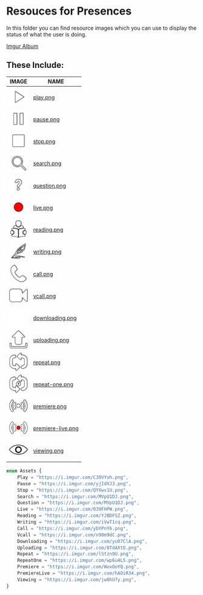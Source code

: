 # Resouces for Presences

In this folder you can find resource images which you can use to display the status of what the user is doing.

[Imgur Album](https://imgur.com/a/MG4wtTg)

## These Include:

| IMAGE                                                                                 | NAME                                   |
| ------------------------------------------------------------------------------------- | -------------------------------------- |
| <img src="play.png" style="background: black;" height="50px">                         | [play.png](play.png)                   |
| <img src="pause.png" style="background-color: rgba(0,0,0,25);" height="50px">         | [pause.png](pause.png)                 |
| <img src="stop.png" style="background-color: rgba(0,0,0,25);" height="50px">          | [stop.png](stop.png)                   |
| <img src="search.png" style="background-color: rgba(0,0,0,25);" height="50px">        | [search.png](search.png)               |
| <img src="question.png" style="background-color: rgba(0,0,0,25);" height="50px">      | [question.png](question.png)           |
| <img src="live.png" style="background-color: rgba(0,0,0,25);" height="50px">          | [live.png](live.png)                   |
| <img src="reading.png" style="background-color: rgba(0,0,0,25);" height="50px">       | [reading.png](reading.png)             |
| <img src="writing.png" style="background-color: rgba(0,0,0,25);" height="50px">       | [writing.png](writing.png)             |
| <img src="call.png" style="background-color: rgba(0,0,0,25);" height="50px">          | [call.png](call.png)                   |
| <img src="vcall.png" style="background-color: rgba(0,0,0,25);" height="50px">         | [vcall.png](vcall.png)                 |
| <img src="downloading.png" style="background-color: rgba(0,0,0,25);" height="50px">   | [downloading.png](downloading.png)     |
| <img src="uploading.png" style="background-color: rgba(0,0,0,25);" height="50px">     | [uploading.png](uploading.png)         |
| <img src="repeat.png" style="background-color: rgba(0,0,0,25);" height="50px">        | [repeat.png](repeat.png)               |
| <img src="repeat-one.png" style="background-color: rgba(0,0,0,25);" height="50px">    | [repeat-one.png](repeat-one.png)       |
| <img src="premiere.png" style="background-color: rgba(0,0,0,25);" height="50px">      | [premiere.png](premiere.png)           |
| <img src="premiere-live.png" style="background-color: rgba(0,0,0,25);" height="50px"> | [premiere-live.png](premiere-live.png) |
| <img src="viewing.png" style="background-color: rgba(0,0,0,25);" height="50px"> | [viewing.png](viewing.png) |

```ts
enum Assets {
	Play = "https://i.imgur.com/C30VYuh.png",
	Pause = "https://i.imgur.com/yjIdXJ3.png",
	Stop = "https://i.imgur.com/QYXwv1U.png",
	Search = "https://i.imgur.com/MVpU1DJ.png",
	Question = "https://i.imgur.com/MVpU1DJ.png",
	Live = "https://i.imgur.com/039FHPW.png",
	Reading = "https://i.imgur.com/YJBDFSZ.png",
	Writing = "https://i.imgur.com/iVwT1cq.png",
	Call = "https://i.imgur.com/ybYPnY6.png",
	Vcall = "https://i.imgur.com/n90m9dC.png",
	Downloading = "https://i.imgur.com/yu07ClA.png",
	Uploading = "https://i.imgur.com/8TdAXtD.png",
	Repeat = "https://i.imgur.com/lStzn9U.png",
	RepeatOne = "https://i.imgur.com/wp6u4L5.png",
	Premiere = "https://i.imgur.com/WoxOoYQ.png",
	PremiereLive = "https://i.imgur.com/hAOiR34.png",
	Viewing = "https://i.imgur.com/jw8hU7y.png",
}
```